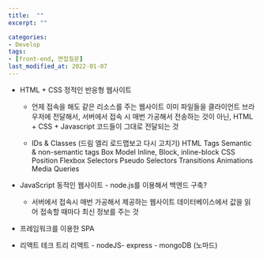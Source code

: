 ```yaml
---
title:  ""
excerpt: ""

categories:
- Develop
tags:
- [front-end, 면접질문]
last_modified_at: 2022-01-07
---
```



- HTML + CSS 정적인 반응형 웹사이트
  - 언제 접속을 해도 같은 리소스를 주는 웹사이트
    이미 파일들을 클라이언트 브라우저에 전달해서, 서버에서 접속 시 매번 가공해서 전송하는 것이 아닌, HTML + CSS + Javascript 코드들이 그대로 전달되는 것

  - IDs & Classes (드림 엘리 로드맵보고 다시 고치기)
    HTML Tags
    Semantic & non-semantic tags
    Box Model
    Inline, Block, inline-block
    CSS Position
    Flexbox
    Selectors
    Pseudo Selectors
    Transitions
    Animations
    Media Queries

- JavaScript 동적인 웹사이트 - node.js를 이용해서 백엔드 구축?
  - 서버에서 접속시 매번 가공해서 제공하는 웹사이트
    데이터베이스에서 값을 읽어 접속할 때마다 최신 정보를 주는 것
    
- 프레임워크를 이용한 SPA 

- 리액트 테크 트리
  리액트 - nodeJS- express - mongoDB (노마드)